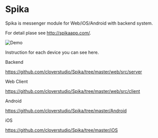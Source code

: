 # Spika

Spika is messenger module for Web/iOS/Android with backend system.

For detail plase see http://spikaapp.com/.

![Demo](https://github.com/cloverstudio/Spika/blob/master/spika_demo_new.gif "Demo")

Instruction for each device you can see here.

Backend

https://github.com/cloverstudio/Spika/tree/master/web/src/server

Web Client

https://github.com/cloverstudio/Spika/tree/master/web/src/client

Android

https://github.com/cloverstudio/Spika/tree/master/Android

iOS

https://github.com/cloverstudio/Spika/tree/master/iOS
